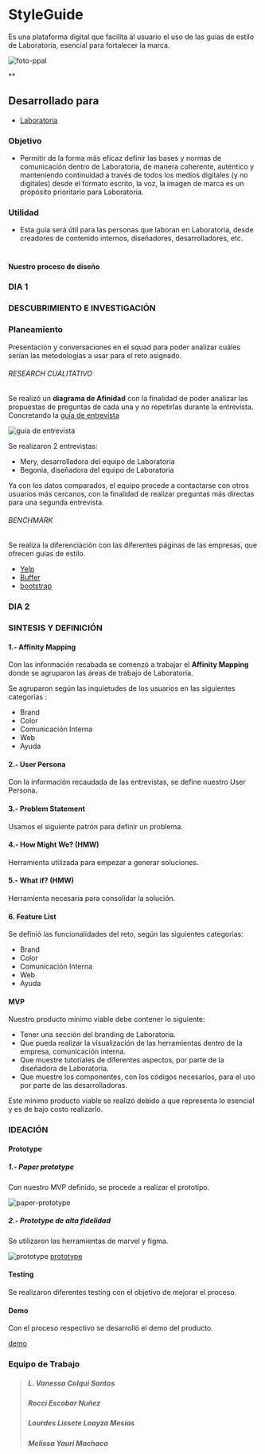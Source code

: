 #

# StyleGuide

Es una plataforma digital que facilita al usuario el uso de las guías de estilo de Laboratoria, esencial para fortalecer la marca.

![foto-ppal](assets/images/foto-ppal.png)

**

## Desarrollado para

- [Laboratoria](http://laboratoria.la)

### Objetivo

- Permitir de la forma más eficaz definir las bases y normas de comunicación dentro de Laboratoria, de manera coherente, auténtico y manteniendo continuidad a través de todos los medios digitales (y no digitales) desde el formato escrito, la voz, la imagen de marca es un propósito prioritario para Laboratoria.

### Utilidad

- Esta guía será útil para las personas que laboran en Laboratoria, desde creadores de contenido internos, diseñadores, desarrolladores, etc.

#

#### Nuestro proceso de diseño

### DIA 1

### DESCUBRIMIENTO E INVESTIGACIÓN

### Planeamiento

Presentación y conversaciones en el squad para poder analizar cuáles serían las metodologías a usar para el reto asignado.

###### RESEARCH CUALITATIVO

Se realizó un **diagrama de Afinidad** con la finalidad de poder analizar las propuestas de preguntas de cada una y no repetirlas durante la entrevista. Concretando la [guía de entrevista](https://docs.google.com/document/d/1MLC8BdoegsvjA-xcX3hwHy_L7PowZzVmqTB6AMST17k/edit#)

![guía de entrevista](assets/images/guia-de-entrevistas.png)

Se realizaron 2 entrevistas:

- Mery, desarrolladora del equipo de Laboratoria
- Begonia, diseñadora del equipo de Laboratoria

Ya con los datos comparados, el equipo procede a contactarse con otros usuarios más cercanos, con la finalidad de realizar preguntas más directas para una segunda entrevista.

###### BENCHMARK

Se realiza la diferenciación con las diferentes páginas de las empresas, que ofrecen guías de estilo.
- [Yelp](https://www.yelp.com/styleguide)
- [Buffer](https://buffer.com/style-guide)
- [bootstrap](https://getbootstrap.com/)

### DIA 2

### SINTESIS Y DEFINICIÓN

#### 1.- Affinity Mapping

Con las información recabada se comenzó a trabajar el **Affinity Mapping** donde se agruparon las áreas de trabajo de Laboratoria.

Se agruparon según las inquietudes de los usuarios en las siguientes categorías :

- Brand
- Color
- Comunicación Interna
- Web
- Ayuda

#### 2.- User Persona

Con la información recaudada de las entrevistas, se define nuestro User Persona.

#### 3.- Problem Statement

Usamos el siguiente patrón para definir un problema.

#### 4.- How Might We? (HMW)

Herramienta utilizada para empezar a generar soluciones.

#### 5.- What if? (HMW)

Herramienta necesaria para consolidar la solución.

#### 6. Feature List

Se definió las funcionalidades del reto, según las siguientes categorías:

- Brand
- Color
- Comunicación Interna
- Web
- Ayuda

#### MVP

Nuestro producto mínimo viable debe contener lo siguiente:

- Tener una sección del branding de Laboratoria.
- Que pueda realizar la visualización de las herramientas dentro de la empresa, comunicación interna.
- Que muestre tutoriales de diferentes aspectos, por parte de la diseñadora de Laboratoria.
- Que muestre los componentes, con los códigos necesarios, para el uso por parte de las desarrolladoras.

Este mínimo producto viable se realizó debido a que representa lo esencial y es de bajo costo realizarlo.

### IDEACIÓN

#### Prototype

##### 1.- Paper prototype

Con nuestro MVP definido, se procede a realizar el prototipo.

![paper-prototype](assets/images/paper-prototype.jpg)

##### 2.- Prototype de alta fidelidad

Se utilizaron las herramientas de marvel y figma.

![prototype](assets/images/prototype.png)
[prototype](https://marvelapp.com/86i06bb/screen/40355827)

#### Testing

Se realizaron diferentes testing con el objetivo de mejorar el proceso.

#### Demo

Con el proceso respectivo se desarrolló el demo del producto.

[demo](https://github.com/Rocciescobar/react-fancy-component)

### **Equipo de Trabajo**

>##### L. Vanessa Colqui Santos
>##### Rocci Escobar Nuñez
>##### Lourdes Lissete Loayza Mesías
>##### Melissa Yauri Machaca